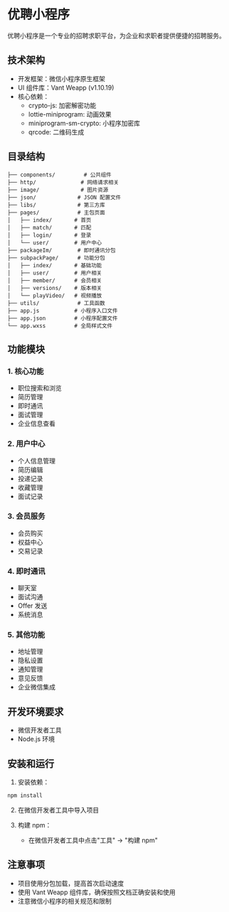 # 优聘小程序

优聘小程序是一个专业的招聘求职平台，为企业和求职者提供便捷的招聘服务。

## 技术架构

- 开发框架：微信小程序原生框架
- UI 组件库：Vant Weapp (v1.10.19)
- 核心依赖：
  - crypto-js: 加密解密功能
  - lottie-miniprogram: 动画效果
  - miniprogram-sm-crypto: 小程序加密库
  - qrcode: 二维码生成

## 目录结构

```
├── components/         # 公共组件
├── http/              # 网络请求相关
├── image/             # 图片资源
├── json/             # JSON 配置文件
├── libs/             # 第三方库
├── pages/            # 主包页面
│   ├── index/       # 首页
│   ├── match/       # 匹配
│   ├── login/       # 登录
│   └── user/        # 用户中心
├── packageIm/        # 即时通讯分包
├── subpackPage/      # 功能分包
│   ├── index/       # 基础功能
│   ├── user/        # 用户相关
│   ├── member/      # 会员相关
│   ├── versions/    # 版本相关
│   └── playVideo/   # 视频播放
├── utils/            # 工具函数
├── app.js           # 小程序入口文件
├── app.json         # 小程序配置文件
└── app.wxss         # 全局样式文件
```

## 功能模块

### 1. 核心功能
- 职位搜索和浏览
- 简历管理
- 即时通讯
- 面试管理
- 企业信息查看

### 2. 用户中心
- 个人信息管理
- 简历编辑
- 投递记录
- 收藏管理
- 面试记录

### 3. 会员服务
- 会员购买
- 权益中心
- 交易记录

### 4. 即时通讯
- 聊天室
- 面试沟通
- Offer 发送
- 系统消息

### 5. 其他功能
- 地址管理
- 隐私设置
- 通知管理
- 意见反馈
- 企业微信集成

## 开发环境要求

- 微信开发者工具
- Node.js 环境

## 安装和运行

1. 安装依赖：
```bash
npm install
```

2. 在微信开发者工具中导入项目

3. 构建 npm：
   - 在微信开发者工具中点击"工具" -> "构建 npm"

## 注意事项

- 项目使用分包加载，提高首次启动速度
- 使用 Vant Weapp 组件库，确保按照文档正确安装和使用
- 注意微信小程序的相关规范和限制